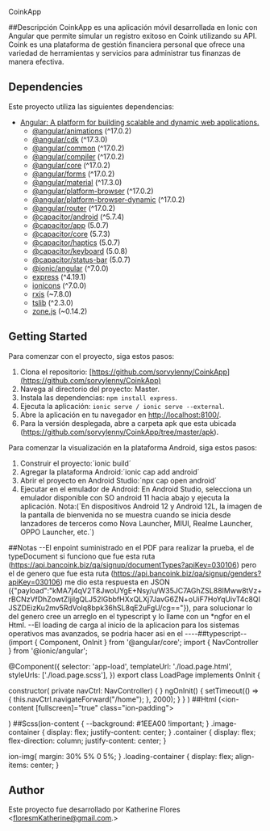 CoinkApp


##Descripción
CoinkApp es una aplicación móvil desarrollada en Ionic con Angular que permite simular un registro exitoso en Coink utilizando su API. Coink es una plataforma de gestión financiera personal que ofrece una variedad de herramientas y servicios para administrar tus finanzas de manera efectiva.


## Dependencies

Este proyecto utiliza las siguientes dependencias:

- [Angular: A platform for building scalable and dynamic web applications.](https://angular.io/)
  - [@angular/animations](https://angular.io/api/animations) (^17.0.2)
  - [@angular/cdk](https://angular.io/api/cdk) (^17.3.0)
  - [@angular/common](https://angular.io/api/common) (^17.0.2)
  - [@angular/compiler](https://angular.io/api/compiler) (^17.0.2)
  - [@angular/core](https://angular.io/api/core) (^17.0.2)
  - [@angular/forms](https://angular.io/api/forms) (^17.0.2)
  - [@angular/material](https://material.angular.io/) (^17.3.0)
  - [@angular/platform-browser](https://angular.io/api/platform-browser) (^17.0.2)
  - [@angular/platform-browser-dynamic](https://angular.io/api/platform-browser-dynamic) (^17.0.2)
  - [@angular/router](https://angular.io/api/router) (^17.0.2)
  - [@capacitor/android](https://capacitorjs.com/docs/android) (^5.7.4)
  - [@capacitor/app](https://capacitorjs.com/docs/apis/app) (5.0.7)
  - [@capacitor/core](https://capacitorjs.com/docs/apis/core) (5.7.3)
  - [@capacitor/haptics](https://capacitorjs.com/docs/apis/haptics) (5.0.7)
  - [@capacitor/keyboard](https://capacitorjs.com/docs/apis/keyboard) (5.0.8)
  - [@capacitor/status-bar](https://capacitorjs.com/docs/apis/status-bar) (5.0.7)
  - [@ionic/angular](https://ionicframework.com/docs/angular) (^7.0.0)
  - [express](https://expressjs.com/) (^4.19.1)
  - [ionicons](https://ionicons.com/) (^7.0.0)
  - [rxjs](https://rxjs.dev/) (~7.8.0)
  - [tslib](https://www.npmjs.com/package/tslib) (^2.3.0)
  - [zone.js](https://github.com/angular/zone.js) (~0.14.2)

## Getting Started

Para comenzar con el proyecto, siga estos pasos:

1. Clona el repositorio: [https://github.com/sorvylenny/CoinkApp](https://github.com/sorvylenny/CoinkApp)
2. Navega al directorio del proyecto: Master.
3. Instala las dependencias: `npm install express`.
4. Ejecuta la aplicación: `ionic serve / ionic serve --external`.
5. Abre la aplicación en tu navegador en [http://localhost:8100/](http://localhost:8100/).
6. Para la versión desplegada, abre a carpeta apk que esta ubicada (https://github.com/sorvylenny/CoinkApp/tree/master/apk).

Para comenzar la visualización en la plataforma Android, siga estos pasos:
1. Construir el proyecto:´ionic build´
2. Agregar la plataforma Android:´ionic cap add android´
3. Abrir el proyecto en Android Studio:´npx cap open android´
4. Ejecutar en el emulador de Android: En Android Studio, selecciona un emulador disponible con SO android 11 hacia abajo y ejecuta la aplicación.
Nota:(´En dispositivos Android 12 y Android 12L, la imagen de la pantalla de bienvenida no se muestra cuando se inicia desde lanzadores de terceros como Nova Launcher, MIUI, Realme Launcher, OPPO Launcher, etc.´)

##Notas
--El enpoint suministrado en el PDF para realizar la prueba, el de typeDocument si funciono que fue esta ruta (https://api.bancoink.biz/qa/signup/documentTypes?apiKey=030106)
pero el de genero que fue esta ruta (https://api.bancoink.biz/qa/signup/genders?apiKey=030106) me dio esta respuesta en JSON ({"payload":"kMA7j4qV2T8JwoUYgE+Nsy/u/W35JC7AGhZSL88IMww8tVz+rBCNzVfDhZowtZIjilgQLJ52lGbbfHXxQLXj7JavG6ZN+oUiF7HoYqUivT4c8QIJSZDEizKu2mv5RdVolq8bpk36hSL8qE2uFgU/cg=="}), para solucionar lo del genero cree un arreglo en el typescript y lo llame con un *ngfor en el Html.
--El loading de carga al inicio de la aplicacion para los sistemas operativos mas avanzados, se podria hacer asi en el ----##typescript--
(import { Component, OnInit } from '@angular/core';
import { NavController } from '@ionic/angular';

@Component({
  selector: 'app-load',
  templateUrl: './load.page.html',
  styleUrls: ['./load.page.scss'],
})
export class LoadPage implements OnInit {

  constructor( private navCtrl: NavController) { }
  ngOnInit() {
    setTimeout(() => {
      this.navCtrl.navigateForward("/home");
    }, 2000);
  }
}
) 
##Html 
(<ion-content [fullscreen]="true" class="ion-padding">
  <div class="container">
    <div class="image-container">
      <ion-img "assets/image/coink.png></ion-img>
    </div>
    <ion-item lines="none" class="loading-container">
      <ion-spinner name="dots"></ion-spinner>
    </ion-item>
  </div>
</ion-content>)
##Scss(ion-content {
  --background: #1EEA00 !important;
}
.image-container {
  display: flex;
  justify-content: center;
}
.container {
  display: flex;
  flex-direction: column;
  justify-content: center;
}

ion-img{
  margin: 30% 5% 0 5%;
}
.loading-container {
  display: flex;
  align-items: center;
}
## Author
Este proyecto fue desarrollado por Katherine Flores <floresmKatherine@gmail.com.>
